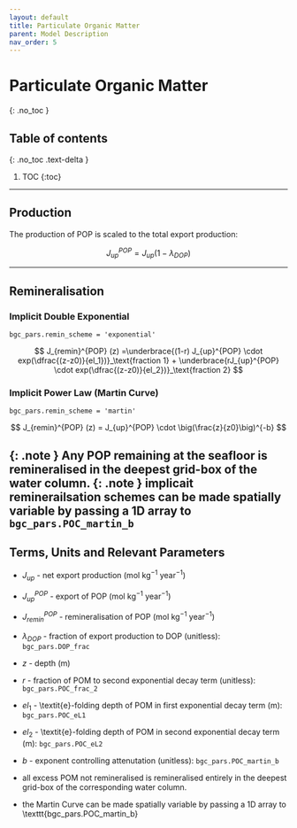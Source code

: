 ```yaml
---
layout: default
title: Particulate Organic Matter
parent: Model Description
nav_order: 5
---
```


# Particulate Organic Matter
{: .no_toc }

## Table of contents
{: .no_toc .text-delta }

1. TOC
{:toc}

---

## Production

The production of POP is scaled to the total export production:

$$ J_{up}^{POP} = J_{up} (1 - \lambda_{DOP}) $$

---

## Remineralisation

### Implicit Double Exponential 

`bgc_pars.remin_scheme = 'exponential'`

$$ J_{remin}^{POP} (z)  =\underbrace{(1-r) J_{up}^{POP} \cdot exp(\dfrac{(z-z0)}{el_1})}_\text{fraction 1} + \underbrace{rJ_{up}^{POP} \cdot exp(\dfrac{(z-z0)}{el_2})}_\text{fraction 2} $$

### Implicit Power Law (Martin Curve) 

`bgc_pars.remin_scheme = 'martin'`

$$ J_{remin}^{POP} (z) = J_{up}^{POP} \cdot \big(\frac{z}{z0}\big)^{-b} $$

{: .note } Any POP remaining at the seafloor is remineralised in the deepest grid-box of the water column.
{: .note } implicait reminerailsation schemes can be made spatially variable by passing a 1D array to `bgc_pars.POC_martin_b` 
---

## Terms, Units and Relevant Parameters

* $J_{up}$ - net export production (mol kg$^{-1}$ year$^{-1}$)
* $J_{up}^{POP}$ - export of POP (mol kg$^{-1}$ year$^{-1}$)
* $J_{remin}^{POP}$ - remineralisation of POP (mol kg$^{-1}$ year$^{-1}$)
* $\lambda_{DOP}$ - fraction of export production to DOP (unitless): `bgc_pars.DOP_frac`
* $z$ - depth (m)
* $r$ - fraction of POM to second exponential decay term (unitless): `bgc_pars.POC_frac_2` 
* $el_1$ - \textit{e}-folding depth of POM in first exponential decay term (m): `bgc_pars.POC_eL1` 
* $el_2$ - \textit{e}-folding depth of POM in second exponential decay term (m): `bgc_pars.POC_eL2` 
* $b$ - exponent controlling attenutation (unitless): `bgc_pars.POC_martin_b` 



* all excess POM not remineralised is remineralised entirely in the deepest grid-box of the corresponding water column.
* the Martin Curve can be made spatially variable by passing a 1D array to \texttt{bgc\_pars.POC\_martin\_b} 

